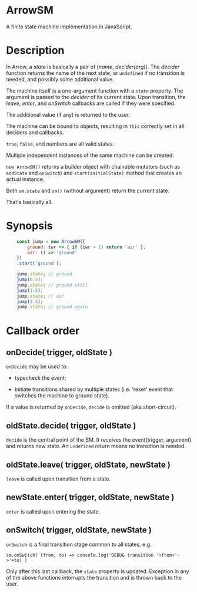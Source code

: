 # ArrowSM

A finite state machine implementation in JavaScript.

# Description

In Arrow, a *state* is basically a pair of (*name*, *decider(arg)*).
The *decider* function returns the name of the next state,
or `undefined` if no transition is needed,
and possibly some additional value.

The machine itself is a one-argument function with a `state` property.
The argument is passed to the *decider* of its current state.
Upon transition, the *leave*, *enter*, and *onSwitch* callbacks are called
if they were specified.

The additional value (if any) is returned to the user.

The machine can be bound to objects, resulting in `this` correctly set
in all deciders and callbacks.

`true`, `false`, and numbers are all valid states.

Multiple independent instances of the same machine can be created.

`new ArrowSM()` returns a builder object with chainable mutators
(such as `addState` and `onSwitch`)
and `start(initialState)` method that creates an actual instance.

Both `sm.state` and `sm()` (without argument) return the current state.

That's basically all.

# Synopsis

```javascript
    const jump = new ArrowSM({
        ground: twr => { if (twr > 1) return 'air' },
        air: () => 'ground'
    })
    .start('ground');

    jump.state; // ground
    jump(0.5);
    jump.state; // ground still
    jump(1.5);
    jump.state; // air
    jump(2.5);
    jump.state; // ground again
```
# Callback order

## onDecide( trigger, oldState )

`onDecide` may be used to:

* typecheck the event;

* initiate transitions shared by multiple states
(i.e. 'reset' event that switches the machine to ground state).

If a value is returned by `onDecide`, `decide` is omitted (aka short-circuit).

## oldState.decide( trigger, oldState )

`decide` is the central point of the SM.
It receives the event(trigger, argument) and returns new state.
An `undefined` return means no transition is needed.

## oldState.leave( trigger, oldState, newState )

`leave` is called upon transition from a state.

## newState.enter( trigger, oldState, newState )

`enter` is called upon entering the state.

## onSwitch( trigger, oldState, newState )

`onSwitch` is a final transition stage common to all states, e.g.

    sm.onSwitch( (from, to) => console.log('DEBUG transition '+from+'->'+to) )

Only after this last callback, the `state` property is updated.
Exception in any of the above functions interrupts the transition
and is thrown back to the user.

